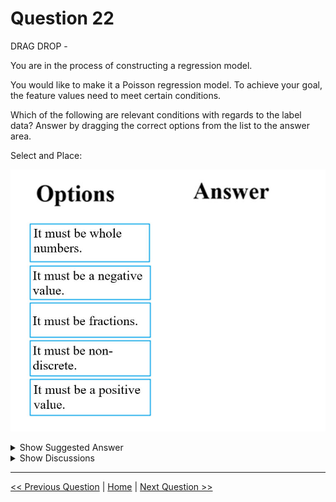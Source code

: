 # Question 22

DRAG DROP -

You are in the process of constructing a regression model.

You would like to make it a Poisson regression model. To achieve your goal, the feature values need to meet certain conditions.

Which of the following are relevant conditions with regards to the label data? Answer by dragging the correct options from the list to the answer area.

Select and Place:

![Question Image](images/q22_q_0002900001.jpg)

<details>
  <summary>Show Suggested Answer</summary>

  <img src="images/q22_ans_0_0003000001.jpg" alt="Answer Image"><br>
<p>Poisson regression is intended for use in regression models that are used to predict numeric values, typically counts. Therefore, you should use this module to create your regression model only if the values you are trying to predict fit the following conditions:</p>
<p>✑ The response variable has a Poisson distribution.</p>
<p>✑ Counts cannot be negative. The method will fail outright if you attempt to use it with negative labels.</p>
<p>✑ A Poisson distribution is a discrete distribution; therefore, it is not meaningful to use this method with non-whole numbers.</p>
<p>Reference:</p>
<p>https://docs.microsoft.com/en-us/azure/machine-learning/studio-module-reference/poisson-regression</p>

</details>

<details>
  <summary>Show Discussions</summary>

<blockquote><p><strong>pancman</strong> <code>(Thu 13 Oct 2022 18:58)</code> - <em>Upvotes: 13</em></p><p>Here are the requirements of the Poisson regression: The response variable has a Poisson distribution. Counts cannot be negative. The method will fail outright if you attempt to use it with negative labels. A Poisson distribution is a discrete distribution; therefore, it is not meaningful to use this method with non-whole numbers.</p></blockquote>
<blockquote><p><strong>pancman</strong> <code>(Thu 13 Oct 2022 18:57)</code> - <em>Upvotes: 7</em></p><p>Answer is correct</p></blockquote>
<blockquote><p><strong>evangelist</strong> <code>(Wed 21 Aug 2024 11:43)</code> - <em>Upvotes: 1</em></p><p>For constructing a Poisson regression model, the label (dependent variable) must meet specific conditions due to the nature of Poisson distribution. Poisson regression is used for modeling count data and the events occurrence in a fixed interval of time or space. The correct conditions for the label data in a Poisson regression model are:

Explanation:
It must be whole numbers: Poisson regression models the count of occurrences of an event, thus the dependent variable must indeed be whole numbers (integers) since you cannot have a fraction of an occurrence.

It must be a positive value: More precisely, the values must be non-negative integers (including zero). Poisson regression is suitable for counts which cannot be negative.</p></blockquote>
<blockquote><p><strong>james2033</strong> <code>(Fri 19 Apr 2024 07:57)</code> - <em>Upvotes: 3</em></p><p>* It must be whole numbers.
* It must be a positive value.</p></blockquote>
<blockquote><p><strong>phydev</strong> <code>(Sat 20 Jan 2024 08:36)</code> - <em>Upvotes: 3</em></p><p>Yep, Poisson regression do be like that.</p></blockquote>

</details>

---

[<< Previous Question](question_21.md) | [Home](/index.md) | [Next Question >>](question_23.md)
